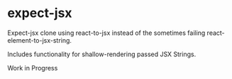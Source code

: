 # expect-jsx

Expect-jsx clone using react-to-jsx instead of the sometimes failing react-element-to-jsx-string.

Includes functionality for shallow-rendering passed JSX Strings.

Work in Progress
